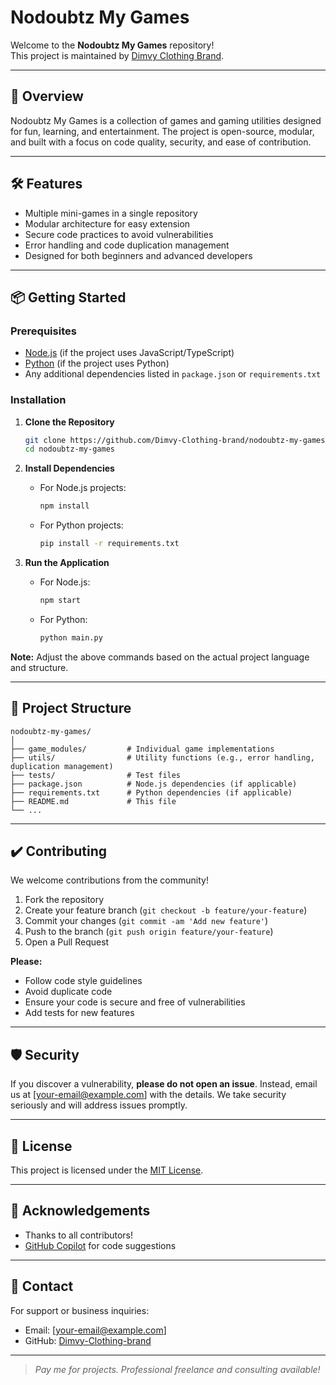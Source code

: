 # Nodoubtz My Games

Welcome to the **Nodoubtz My Games** repository!  
This project is maintained by [Dimvy Clothing Brand](https://github.com/Dimvy-Clothing-brand).

---

## 🚀 Overview

Nodoubtz My Games is a collection of games and gaming utilities designed for fun, learning, and entertainment. The project is open-source, modular, and built with a focus on code quality, security, and ease of contribution.

---

## 🛠️ Features

- Multiple mini-games in a single repository
- Modular architecture for easy extension
- Secure code practices to avoid vulnerabilities
- Error handling and code duplication management
- Designed for both beginners and advanced developers

---

## 📦 Getting Started

### Prerequisites

- [Node.js](https://nodejs.org/) (if the project uses JavaScript/TypeScript)
- [Python](https://www.python.org/) (if the project uses Python)
- Any additional dependencies listed in `package.json` or `requirements.txt`

### Installation

1. **Clone the Repository**
   ```bash
   git clone https://github.com/Dimvy-Clothing-brand/nodoubtz-my-games.git
   cd nodoubtz-my-games
   ```

2. **Install Dependencies**
   - For Node.js projects:
     ```bash
     npm install
     ```
   - For Python projects:
     ```bash
     pip install -r requirements.txt
     ```

3. **Run the Application**
   - For Node.js:
     ```bash
     npm start
     ```
   - For Python:
     ```bash
     python main.py
     ```

**Note:** Adjust the above commands based on the actual project language and structure.

---

## 🧩 Project Structure

```
nodoubtz-my-games/
│
├── game_modules/         # Individual game implementations
├── utils/                # Utility functions (e.g., error handling, duplication management)
├── tests/                # Test files
├── package.json          # Node.js dependencies (if applicable)
├── requirements.txt      # Python dependencies (if applicable)
├── README.md             # This file
└── ...
```

---

## ✔️ Contributing

We welcome contributions from the community!

1. Fork the repository
2. Create your feature branch (`git checkout -b feature/your-feature`)
3. Commit your changes (`git commit -am 'Add new feature'`)
4. Push to the branch (`git push origin feature/your-feature`)
5. Open a Pull Request

**Please:**  
- Follow code style guidelines  
- Avoid duplicate code  
- Ensure your code is secure and free of vulnerabilities  
- Add tests for new features

---

## 🛡️ Security

If you discover a vulnerability, **please do not open an issue**. Instead, email us at [your-email@example.com] with the details. We take security seriously and will address issues promptly.

---

## 📄 License

This project is licensed under the [MIT License](LICENSE).

---

## 🙏 Acknowledgements

- Thanks to all contributors!
- [GitHub Copilot](https://github.com/features/copilot) for code suggestions

---

## 💬 Contact

For support or business inquiries:  
- Email: [your-email@example.com]
- GitHub: [Dimvy-Clothing-brand](https://github.com/Dimvy-Clothing-brand)

---

> *Pay me for projects. Professional freelance and consulting available!*
